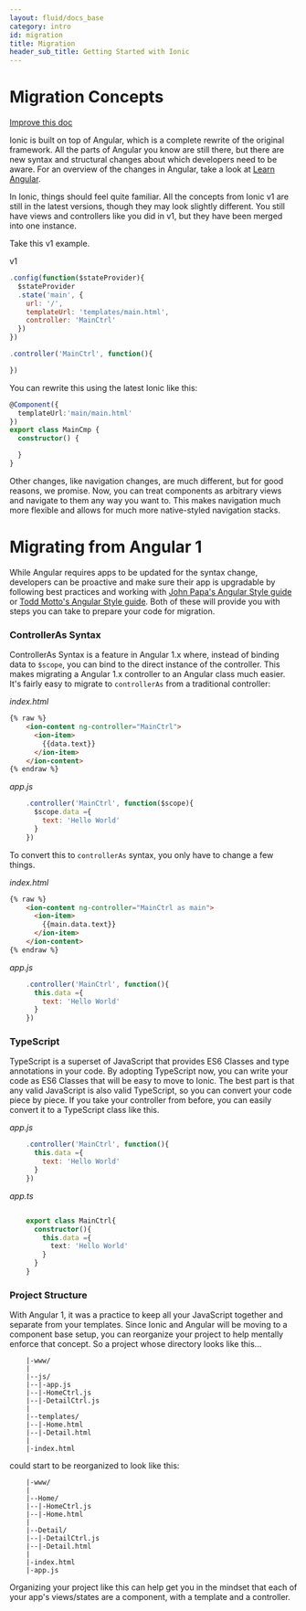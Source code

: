 ```yaml
---
layout: fluid/docs_base
category: intro
id: migration
title: Migration
header_sub_title: Getting Started with Ionic
---
```



# Migration Concepts

<a class="improve-v2-docs" href='https://github.com/ionic-team/ionic-site/edit/master/content/docs/intro/migration/index.md'>Improve this doc</a>

Ionic is built on top of Angular, which is a complete rewrite of the original framework. All the parts of Angular you know are still there, but there are new syntax and structural changes about which developers need to be aware. For an overview of the changes in Angular, take a look at [Learn Angular](http://learnangular2.com/).

In Ionic, things should feel quite familiar. All the concepts from Ionic v1 are still in the latest versions, though they may look slightly different. You still have views and controllers like you did in v1, but they have been merged into one instance.

Take this v1 example.


v1

```javascript
.config(function($stateProvider){
  $stateProvider
  .state('main', {
    url: '/',
    templateUrl: 'templates/main.html',
    controller: 'MainCtrl'
  })
})

.controller('MainCtrl', function(){

})
```

You can rewrite this using the latest Ionic like this:

```typescript
@Component({
  templateUrl:'main/main.html'
})
export class MainCmp {
  constructor() {

  }
}
```

Other changes, like navigation changes, are much different, but for good reasons, we promise. Now, you can treat components as arbitrary views and navigate to them any way you want to. This makes navigation much more flexible and allows for much more native-styled navigation stacks.

# Migrating from Angular 1

While Angular requires apps to be updated for the syntax change, developers can be proactive and make sure their app is upgradable by following best practices and working with [John Papa's Angular Style guide](https://github.com/johnpapa/angular-styleguide) or [Todd Motto's Angular Style guide](https://github.com/toddmotto/angularjs-styleguide). Both of these will provide you with steps you can take to prepare your code for migration.

### ControllerAs Syntax

ControllerAs Syntax is a feature in Angular 1.x where, instead of binding data to `$scope`, you can bind to the direct instance of the controller. This makes migrating a Angular 1.x controller to an Angular class much easier. It's fairly easy to migrate to `controllerAs` from a traditional controller:

_index.html_

```html
{% raw %}
    <ion-content ng-controller="MainCtrl">
      <ion-item>
        {{data.text}}
      </ion-item>
    </ion-content>
{% endraw %}
```

_app.js_

```javascript
    .controller('MainCtrl', function($scope){
      $scope.data ={
        text: 'Hello World'
      }
    })
```

To convert this to `controllerAs` syntax, you only have to change a few things.

_index.html_

```html
{% raw %}
    <ion-content ng-controller="MainCtrl as main">
      <ion-item>
        {{main.data.text}}
      </ion-item>
    </ion-content>
{% endraw %}
```

_app.js_

```javascript
    .controller('MainCtrl', function(){
      this.data ={
        text: 'Hello World'
      }
    })

```

### TypeScript

TypeScript is a superset of JavaScript that provides ES6 Classes and type annotations in your code. By adopting TypeScript now, you can write your code as ES6 Classes that will be easy to move to Ionic. The best part is that any valid JavaScript is also valid TypeScript, so you can convert your code piece by piece. If you take your controller from before, you can easily convert it to a TypeScript class like this.

_app.js_

```javascript
    .controller('MainCtrl', function(){
      this.data ={
        text: 'Hello World'
      }
    })

```

_app.ts_

```typescript

    export class MainCtrl{
      constructor(){
        this.data ={
          text: 'Hello World'
        }
      }
    }

```

### Project Structure

With Angular 1, it was a practice to keep all your JavaScript together and separate from your templates. Since Ionic and Angular will be moving to a component base setup, you can reorganize your project to help mentally enforce that concept. So a project whose directory looks like this...

```
    |-www/
    |
    |--js/
    |--|-app.js
    |--|-HomeCtrl.js
    |--|-DetailCtrl.js
    |
    |--templates/
    |--|-Home.html
    |--|-Detail.html
    |
    |-index.html

```

could start to be reorganized to look like this:

```
    |-www/
    |
    |--Home/
    |--|-HomeCtrl.js
    |--|-Home.html
    |
    |--Detail/
    |--|-DetailCtrl.js
    |--|-Detail.html
    |
    |-index.html
    |-app.js
```

Organizing your project like this can help get you in the mindset that each of your app's views/states are a component, with a template and a controller.
